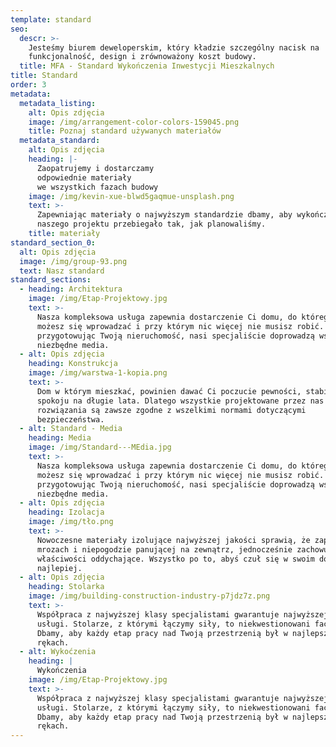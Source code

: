 ```yaml
---
template: standard
seo:
  descr: >-
    Jesteśmy biurem deweloperskim, który kładzie szczególny nacisk na
    funkcjonalność, design i zrównoważony koszt budowy.
  title: MFA - Standard Wykończenia Inwestycji Mieszkalnych
title: Standard
order: 3
metadata:
  metadata_listing:
    alt: Opis zdjęcia
    image: /img/arrangement-color-colors-159045.png
    title: Poznaj standard używanych materiałów
  metadata_standard:
    alt: Opis zdjęcia
    heading: |-
      Zaopatrujemy i dostarczamy
      odpowiednie materiały
      we wszystkich fazach budowy
    image: /img/kevin-xue-blwd5gaqmue-unsplash.png
    text: >-
      Zapewniając materiały o najwyższym standardzie dbamy, aby wykończenie
      naszego projektu przebiegało tak, jak planowaliśmy.
    title: materiały
standard_section_0:
  alt: Opis zdjęcia
  image: /img/group-93.png
  text: Nasz standard
standard_sections:
  - heading: Architektura
    image: /img/Etap-Projektowy.jpg
    text: >-
      Nasza kompleksowa usługa zapewnia dostarczenie Ci domu, do którego od razu
      możesz się wprowadzać i przy którym nic więcej nie musisz robić. Dlatego
      przygotowując Twoją nieruchomość, nasi specjaliście doprowadzą wszystkie
      niezbędne media.
  - alt: Opis zdjęcia
    heading: Konstrukcja
    image: /img/warstwa-1-kopia.png
    text: >-
      Dom w którym mieszkać, powinien dawać Ci poczucie pewności, stabilności i
      spokoju na długie lata. Dlatego wszystkie projektowane przez nas
      rozwiązania są zawsze zgodne z wszelkimi normami dotyczącymi
      bezpieczeństwa.
  - alt: Standard - Media
    heading: Media
    image: /img/Standard---MEdia.jpg
    text: >-
      Nasza kompleksowa usługa zapewnia dostarczenie Ci domu, do którego od razu
      możesz się wprowadzać i przy którym nic więcej nie musisz robić. Dlatego
      przygotowując Twoją nieruchomość, nasi specjaliście doprowadzą wszystkie
      niezbędne media.
  - alt: Opis zdjęcia
    heading: Izolacja
    image: /img/tło.png
    text: >-
      Nowoczesne materiały izolujące najwyższej jakości sprawią, że zapomnisz o
      mrozach i niepogodzie panującej na zewnątrz, jednocześnie zachowując
      właściwości oddychające. Wszystko po to, abyś czuł się w swoim domu jak
      najlepiej.
  - alt: Opis zdjęcia
    heading: Stolarka
    image: /img/building-construction-industry-p7jdz7z.png
    text: >-
      Współpraca z najwyższej klasy specjalistami gwarantuje najwyższej jakości
      usługi. Stolarze, z którymi łączymy siły, to niekwestionowani fachowcy.
      Dbamy, aby każdy etap pracy nad Twoją przestrzenią był w najlepszych
      rękach.
  - alt: Wykoćzenia
    heading: |
      Wykończenia
    image: /img/Etap-Projektowy.jpg
    text: >-
      Współpraca z najwyższej klasy specjalistami gwarantuje najwyższej jakości
      usługi. Stolarze, z którymi łączymy siły, to niekwestionowani fachowcy.
      Dbamy, aby każdy etap pracy nad Twoją przestrzenią był w najlepszych
      rękach.
---
```


